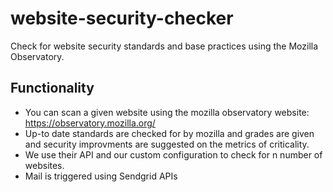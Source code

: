 # website-security-checker
Check for website security standards and base practices using the Mozilla Observatory.

## Functionality
- You can scan a given website using the mozilla observatory website: https://observatory.mozilla.org/
- Up-to date standards are checked for by mozilla and grades are given and security improvments are suggested on the metrics of criticality.
- We use their API and our custom configuration to check for n number of websites.
- Mail is triggered using Sendgrid APIs
